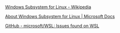 [Windows Subsystem for Linux - Wikipedia](https://en.wikipedia.org/wiki/Windows_Subsystem_for_Linux#WSL_2)

[About Windows Subsystem for Linux | Microsoft Docs](https://docs.microsoft.com/en-us/windows/wsl/about)

[GitHub - microsoft/WSL: Issues found on WSL](https://github.com/Microsoft/WSL)


